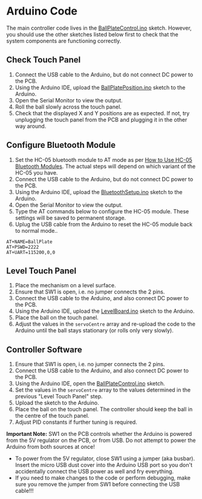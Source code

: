Arduino Code
============

The main controller code lives in the [BallPlateControl.ino](../BallPlateControl/BallPlateControl.ino) sketch. However, you should use the other sketches listed below first to check that the system components are functioning correctly.

Check Touch Panel
-----------------

1. Connect the USB cable to the Arduino, but do not connect DC power to the PCB.
2. Using the Arduino IDE, upload the [BallPlatePosition.ino](../BallPlatePosition/BallPlatePosition.ino) sketch to the Arduino.
3. Open the Serial Monitor to view the output.
4. Roll the ball slowly across the touch panel.
5. Check that the displayed X and Y positions are as expected. If not, try unplugging the touch panel from the PCB and plugging it in the other way around.

Configure Bluetooth Module
--------------------------

1. Set the HC-05 bluetooth module to AT mode as per [How to Use HC-05 Bluetooth Modules](https://core-electronics.com.au/tutorials/how-to-use-bluetooth-modules.html). The actual steps will depend on which variant of the HC-05 you have.
2. Connect the USB cable to the Arduino, but do not connect DC power to the PCB.
3. Using the Arduino IDE, upload the [BluetoothSetup.ino](../BluetoothSetup/BluetoothSetup.ino) sketch to the Arduino.
4. Open the Serial Monitor to view the output.
5. Type the AT commands below to configure the HC-05 module. These settings will be saved to permanent storage.
6. Uplug the USB cable from the Arduino to reset the HC-05 module back to normal mode..

```
AT+NAME=BallPlate
AT+PSWD=2222
AT+UART=115200,0,0
```

Level Touch Panel
-----------------

1. Place the mechanism on a level surface.
2. Ensure that SW1 is open, i.e. no jumper connects the 2 pins.
3. Connect the USB cable to the Arduino, and also connect DC power to the PCB.
4. Using the Arduino IDE, upload the [LevelBoard.ino](../LevelBoard/LevelBoard.ino) sketch to the Arduino.
5. Place the ball on the touch panel.
6. Adjust the values in the `servoCentre` array and re-upload the code to the Arduino until the ball stays stationary (or rolls only very slowly).

Controller Software
-----------------

1. Ensure that SW1 is open, i.e. no jumper connects the 2 pins.
2. Connect the USB cable to the Arduino, and also connect DC power to the PCB.
3. Using the Arduino IDE, open the [BallPlateControl.ino](../BallPlateControl/BallPlateControl.ino) sketch.
4. Set the values in the `servoCentre` array to the values determined in the previous "Level Touch Panel" step.
5. Upload the sketch to the Arduino.
6. Place the ball on the touch panel. The controller should keep the ball in the centre of the touch panel.
7. Adjust PID constants if further tuning is required.

**Important Note:** SW1 on the PCB controls whether the Arduino is powered from the 5V regulator on the PCB, or from USB. Do not attempt to power the Arduino from both sources at once!

* To power from the 5V regulator, close SW1 using a jumper (aka busbar). Insert the micro USB dust cover into the Arduino USB port so you don't accidentally connect the USB power as well and fry everything.
* If you need to make changes to the code or perform debugging, make sure you remove the jumper from SW1 before connecting the USB cable!!!
